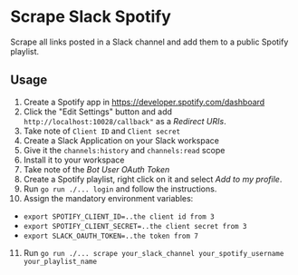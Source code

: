 # Scrape Slack Spotify

Scrape all links posted in a Slack channel and add them to a public Spotify playlist.

## Usage

1. Create a Spotify app in https://developer.spotify.com/dashboard
2. Click the "Edit Settings" button and add `http://localhost:10028/callback"` as a _Redirect URIs_.
3. Take note of `Client ID` and `Client secret`
4. Create a Slack Application on your Slack workspace 
5. Give it the `channels:history` and `channels:read` scope
6. Install it to your workspace
7. Take note of the _Bot User OAuth Token_
8. Create a Spotify playlist, right click on it and select _Add to my profile_.
9. Run `go run ./... login` and follow the instructions.
10. Assign the mandatory environment variables:
  - `export SPOTIFY_CLIENT_ID=..the client id from 3`
  - `export SPOTIFY_CLIENT_SECRET=..the client secret from 3`
  - `export SLACK_OAUTH_TOKEN=..the token from 7`
11. Run `go run ./... scrape your_slack_channel your_spotify_username your_playlist_name`
